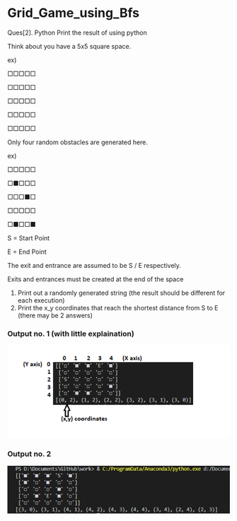 # Grid_Game_using_Bfs

Ques[2]. Python
Print the result of using python

Think about you have a 5x5 square space.

ex)

□□□□□

□□□□□

□□□□□

□□□□□

□□□□□

Only four random obstacles are generated here.

ex)

□□□□□

□■□□□

□□□■□

□□□□□

□■□□■

S = Start Point

E = End Point

The exit and entrance are assumed to be S / E respectively.

Exits and entrances must be created at the end of the space

1. Print out a randomly generated string (the result should be different for each execution)
2. Print the x_y coordinates that reach the shortest distance from S to E (there may be 2 answers)

### Output no. 1 (with little explaination)
![](ScreenShot1.png)

### Output no. 2
![](ScreenShot2.png)
